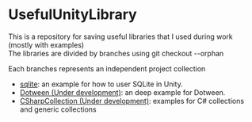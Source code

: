 # UsefulUnityLibrary
This is a repository for saving useful libraries that I used during work (mostly with examples)  
The libraries are divided by branches using git checkout --orphan

Each branches represents an independent project collection
- [sqlite](https://github.com/Big-Bro222/UsefulUnityLibrary/tree/sqlite): an example for how to user SQLite in Unity.
- [Dotween (Under development)](https://github.com/Big-Bro222/UsefulUnityLibrary/tree/Dotween): an deep example for Dotween.
- [CSharpCollection (Under development)](https://github.com/Big-Bro222/UsefulUnityLibrary/tree/CSharpCollection): examples for C# collections and generic collections
